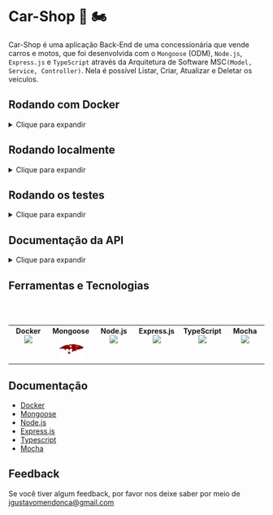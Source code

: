 
# Car-Shop 🚗 🏍️

Car-Shop é uma aplicação Back-End de uma concessionária que vende carros e motos, que foi desenvolvida com o `Mongoose` (ODM), `Node.js`, `Express.js` e `TypeScript` através da Arquitetura de Software MSC`(Model, Service, Controller)`. Nela é possível Listar, Criar, Atualizar e Deletar os veículos.

## Rodando com Docker

<details>
  <summary>Clique para expandir</summary>
  
  ## É necessário ter o Docker instalado em sua máquina.
  
- Clone o projeto

```bash
  git clone git@github.com:Joaogustavo789/Car-Shop.git
```

- Entre no diretório do projeto

```bash
  cd Car-Shop
```

- Crie os Containers

```js
  docker-compose up -d  // Ele irá rodar dois serviços, um do node e um do db!
```

Se estiver usando `macOS` será necessário colocar manualmente uma opção `platform: linux/amd64` no serviço do banco de dados no arquivo docker-compose.yml desse projeto.

- Entre no container do projeto

```bash
docker exec -it car_shop bash
```

- Caso queira entrar no container do db, basta rodar

```bash
docker exec -it car_shop_db bash
```

- Instale as dependências dentro do container

```bash
  npm install
```
</details>

## Rodando localmente

<details>
  <summary>Clique para expandir</summary>
  
## É necessário ter o Node.js, MongoDB e o Mongoose instalados em sua máquina.

- Clone o projeto

```bash
  git clone git@github.com:Joaogustavo789/Car-Shop.git
```

- Entre no diretório do projeto

```bash
  cd Car-Shop
```

- Instale as dependências

```bash
  npm install
```
</details>

## Rodando os testes

<details>
  <summary>Clique para expandir</summary>
  <br>
  
Para rodar os testes, rode o seguinte comando

```bash
  npm test
```
</details>

## Documentação da API
<details>
  <summary>Clique para expandir</summary>

### Cria um novo carro

```http
  POST /cars
```
<details>
  <summary>Clique para expandir</summary>
  <br>

#### Formato da requisição

```js
{
  "model": "Marea",
  "year": 2002,
  "color": "Black",
  "status": true,
  "buyValue": 15.990,
  "doorsQty": 4,
  "seatsQty": 5
}
```

#### Resposta esperada

```js
{
  "id": "6348513f34c397abcad040b2",
  "model": "Marea",
  "year": 2002,
  "color": "Black",
  "status": true,
  "buyValue": 15.990,
  "doorsQty": 4,
  "seatsQty": 5
}
```
</details>

### Retorna todos os carros

```http
  GET /cars
```
<details>
  <summary>Clique para expandir</summary>
  <br>

#### Resposta esperada

```js
[
  {
    "id": "634852326b35b59438fbea2f",
    "model": "Marea",
    "year": 2002,
    "color": "Black",
    "status": true,
    "buyValue": 15.99,
    "doorsQty": 4,
    "seatsQty": 5
  },
  {
    "id": "634852326b35b59438fbea31",
    "model": "Tempra",
    "year": 1995,
    "color": "Black",
    "buyValue": 39,
    "doorsQty": 2,
    "seatsQty": 5
  }
]
```
</details>

### Retorna um carro

```http
  GET /cars/:id
```

| Parâmetro   | Tipo       | Descrição                                   |
| :---------- | :--------- | :------------------------------------------ |
| `id`      | `string` | **Obrigatório**. O ID do carro que você deseja buscar |
<details>
  <summary>Clique para expandir</summary>
  <br>

#### Resposta esperada

```js
 {
    "id": "634852326b35b59438fbea2f",
    "model": "Marea",
    "year": 2002,
    "color": "Black",
    "status": true,
    "buyValue": 15.99,
    "doorsQty": 4,
    "seatsQty": 5
  }
```

#### Resposta com algum parâmetro errado
<details>
  <summary>Clique para expandir</summary>
  <br>

- **carro não existente**

```js
{ "message": "Car not found" }
```

- **id inválido**

```js
{ "message": "Invalid mongo id" }
```
</details>
</details>

### Atualiza um carro

```http
  PUT /cars/:id
```

| Parâmetro   | Tipo       | Descrição                                   |
| :---------- | :--------- | :------------------------------------------ |
| `id`      | `string` | **Obrigatório**. O ID do carro que você deseja alterar |
<details>
  <summary>Clique para expandir</summary>
  <br>

#### Formato da requisição

```js
{
  "model": "Marea",
  "year": 1992,
  "color": "Red",
  "status": true,
  "buyValue": 12.000,
  "doorsQty": 2,
  "seatsQty": 5
}
```

#### Resposta esperada

```js
{
    "id": "634852326b35b59438fbea2f",
    "model": "Marea",
    "year": 1992,
    "color": "Red",
    "status": true,
    "buyValue": 12.000,
    "doorsQty": 2,
    "seatsQty": 5
  }
```

#### Resposta com algum parâmetro errado
<details>
  <summary>Clique para expandir</summary>
  <br>

- **carro não existente**

```js
{ "message": "Car not found" }
```

- **id inválido**

```js
{ "message": "Invalid mongo id" }
```
</details>
</details>

### Exclui um carro

```http
  DELETE /cars/:id
```

| Parâmetro   | Tipo       | Descrição                                   |
| :---------- | :--------- | :------------------------------------------ |
| `id`      | `string` | **Obrigatório**. O ID do carro que você deseja excluir |
<details>
  <summary>Clique para expandir</summary>
  <br>

#### Resposta com algum parâmetro errado

- **carro não existente**

```js
{ "message": "Car not found" }
```

- **id inválido**

```js
{ "message": "Invalid mongo id" }
```

**OBS: Caso a exclusão tenha dado certo, o status 204 é retornado sem conteúdo.**
</details>

### Cria uma nova moto

```http
  POST /motorcycles
```
<details>
  <summary>Clique para expandir</summary>
  <br>

#### Formato da requisição

```js
{
  "model": "Honda Cb 600f Hornet",
  "year": 2005,
  "color": "Yellow",
  "status": true,
  "buyValue": 30.000,
  "category": "Street",
  "engineCapacity": 600
}
```

#### Resposta esperada

```js
{
  "id": "6348513f34c397abcad040b2",
  "model": "Honda Cb 600f Hornet",
  "year": 2005,
  "color": "Yellow",
  "status": true,
  "buyValue": 30.000,
  "category": "Street",
  "engineCapacity": 600
}
```
</details>

### Retorna todas as motos

```http
  GET /motorcycles
```
<details>
  <summary>Clique para expandir</summary>
  <br>

#### Resposta esperada

```js
[
  {
    "id": "634852326b35b59438fbea2f",
    "model": "Honda Cb 600f Hornet",
    "year": 2005,
    "color": "Yellow",
    "status": true,
    "buyValue": 30.000,
    "category": "Street",
    "engineCapacity": 600
  },
  {
    "id": "634852326b35b59438fbea31",
    "model": "Honda Cbr 1000rr",
    "year": 2011,
    "color": "Orange",
    "status": true,
    "buyValue": 59.900,
    "category": "Street",
    "engineCapacity": 1000
  }
]
```
</details>

### Retorna uma moto

```http
  GET /motorcycles/:id
```

| Parâmetro   | Tipo       | Descrição                                   |
| :---------- | :--------- | :------------------------------------------ |
| `id`      | `string` | **Obrigatório**. O ID da moto que você deseja buscar |
<details>
  <summary>Clique para expandir</summary>
  <br>

#### Resposta esperada

```js
{
  "id": "634852326b35b59438fbea31",
  "model": "Honda Cbr 1000rr",
  "year": 2011,
  "color": "Orange",
  "status": true,
  "buyValue": 59.900,
  "category": "Street",
  "engineCapacity": 1000
}
```

#### Resposta com algum parâmetro errado
<details>
  <summary>Clique para expandir</summary>
  <br>

- **moto não existente**

```js
{ "message": "Motorcycle not found" }
```

- **id inválido**

```js
{ "message": "Invalid mongo id" }
```
</details>
</details>

### Atualiza uma moto

```http
  PUT /motorcycles/:id
```

| Parâmetro   | Tipo       | Descrição                                   |
| :---------- | :--------- | :------------------------------------------ |
| `id`      | `string` | **Obrigatório**. O ID da moto que você deseja alterar |
<details>
  <summary>Clique para expandir</summary>
  <br>

#### Formato da requisição

```js
{
  "model": "Honda Cb 600f Hornet",
  "year": 2014,
  "color": "Red",
  "status": true,
  "buyValue": 45.000,
  "category": "Street",
  "engineCapacity": 600
}
```

#### Resposta esperada

```js
{
  "id": "634852326b35b59438fbea2f",
  "model": "Honda Cb 600f Hornet",
  "year": 2014,
  "color": "Red",
  "status": true,
  "buyValue": 45.000,
  "category": "Street",
  "engineCapacity": 600
}
```

#### Resposta com algum parâmetro errado
<details>
  <summary>Clique para expandir</summary>
  <br>

- **moto não existente**

```js
{ "message": "Motorcycle not found" }
```

- **id inválido**

```js
{ "message": "Invalid mongo id" }
```
</details>
</details>

### Exclui uma moto

```http
  DELETE /motorcycles/:id
```

| Parâmetro   | Tipo       | Descrição                                   |
| :---------- | :--------- | :------------------------------------------ |
| `id`      | `string` | **Obrigatório**. O ID da moto que você deseja excluir |
<details>
  <summary>Clique para expandir</summary>
  <br>

#### Resposta com algum parâmetro errado

- **moto não existente**

```js
{ "message": "Motorcycle not found" }
```

- **id inválido**

```js
{ "message": "Invalid mongo id" }
```

**OBS: Caso a exclusão tenha dado certo, o status 204 é retornado sem conteúdo.**
</details>
</details>

## Ferramentas e Tecnologias

<br>
<br>
<table width="320px" align="center">
  <tbody>
    <tr valign="top">
      <td width="80px" align="center">
        <span><strong>Docker</strong></span>
        <img height="50" src="https://cdn.jsdelivr.net/gh/devicons/devicon/icons/docker/docker-plain-wordmark.svg" />
      </td>
      <td width="80px" align="center">
        <span><strong>Mongoose</strong></span><br>
        <img height="50" src="https://raw.githubusercontent.com/github/explore/80688e429a7d4ef2fca1e82350fe8e3517d3494d/topics/mongoose/mongoose.png" />
      </td>
      <td width="80px" align="center">
        <span><strong>Node.js</strong></span><br>
          <img height="50" src="https://cdn.jsdelivr.net/gh/devicons/devicon/icons/nodejs/nodejs-original.svg" />
      </td>
      <td width="80px" align="center">
        <span><strong>Express.js</strong></span><br>
          <img height="50" src="https://cdn.jsdelivr.net/gh/devicons/devicon/icons/express/express-original.svg" />
      </td>
      <td width="80px" align="center">
        <span><strong>TypeScript</strong></span><br>
          <img height="50" src="https://cdn.jsdelivr.net/gh/devicons/devicon/icons/typescript/typescript-original.svg" />
      </td>
      <td width="80px" align="center">
        <span><strong>Mocha</strong></span><br>
          <img height="50" src="https://cdn.jsdelivr.net/gh/devicons/devicon/icons/mocha/mocha-plain.svg" />
      </td>
    </tr>
  </tbody>
</table>

## Documentação

- [Docker](https://docs.docker.com/)
- [Mongoose](https://mongoosejs.com/)
- [Node.js](https://nodejs.org/en/)
- [Express.js](https://expressjs.com/pt-br/)
- [Typescript](https://www.typescriptlang.org/)
- [Mocha](https://mochajs.org/)

## Feedback

Se você tiver algum feedback, por favor nos deixe saber por meio de jgustavomendonca@gmail.com
